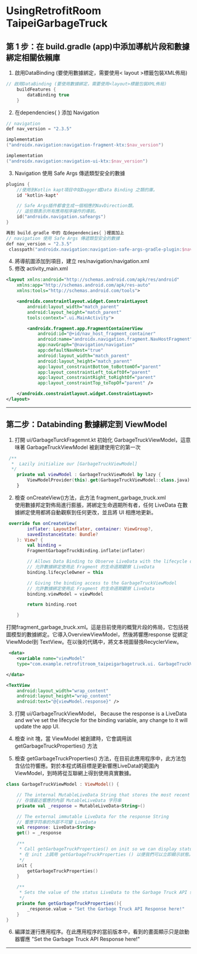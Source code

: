 # UsingRetrofitRoom TaipeiGarbageTruck

## 第 1 步：在 build.gradle (app)中添加導航片段和數據綁定相關依賴庫
1. 啟用DataBinding (要使用數據綁定，需要使用< layout >標籤包裝XML佈局)
```kotlin
// 啟用DataBinding (要使用數據綁定，需要使用<layout>標籤包裝XML佈局)
    buildFeatures {
        dataBinding true
    }
```
2. 在dependencies{ } 添加 Navigation
```kotlin
// navigation
def nav_version = "2.3.5"

implementation
("androidx.navigation:navigation-fragment-ktx:$nav_version")

implementation
("androidx.navigation:navigation-ui-ktx:$nav_version")   
```
3. Navigation 使用 Safe Args 傳遞類型安全的數據
```kotlin
plugins {
    //使用到Kotlin kapt項目中如Dagger或Data Binding 之類的庫。
    id 'kotlin-kapt'

    // Safe Args插件都會生成一個相應的NavDirection類。
    // 這些類表示所有應用程序操作的導航。
    id("androidx.navigation.safeargs")
}

再到 build.gradle 中的 在dependencies{ }裡面加上
// navigation 使用 Safe Args 傳遞類型安全的數據
def nav_version = "2.3.5"
 classpath("androidx.navigation:navigation-safe-args-gradle-plugin:$nav_version")

```
4. 將導航圖添加到項目，建立 res/navigation/navigation.xml
5. 修改 activity_main.xml
```xml
<layout xmlns:android="http://schemas.android.com/apk/res/android"
    xmlns:app="http://schemas.android.com/apk/res-auto"
    xmlns:tools="http://schemas.android.com/tools">

    <androidx.constraintlayout.widget.ConstraintLayout
        android:layout_width="match_parent"
        android:layout_height="match_parent"
        tools:context=".ui.MainActivity">

        <androidx.fragment.app.FragmentContainerView
            android:id="@+id/nav_host_fragment_container"
            android:name="androidx.navigation.fragment.NavHostFragment"
            app:navGraph="@navigation/navigation"
            app:defaultNavHost="true"
            android:layout_width="match_parent"
            android:layout_height="match_parent"
            app:layout_constraintBottom_toBottomOf="parent"
            app:layout_constraintLeft_toLeftOf="parent"
            app:layout_constraintRight_toRightOf="parent"
            app:layout_constraintTop_toTopOf="parent" />

    </androidx.constraintlayout.widget.ConstraintLayout>
</layout>
```
---
## 第二步：Databinding 數據綁定到 ViewModel
1. 打開 ui/GarbageTurckFragemnt.kt 初始化 GarbageTruckViewModel，這意味著 GarbageTruckViewModel 被創建使用它的第一次

```kotlin
 /**
  *  Lazily initialize our [GarbageTruckViewModel]
  */
    private val viewModel : GarbageTruckViewModel by lazy {
        ViewModelProvider(this).get(GarbageTruckViewModel::class.java)
    }
```
2. 檢查 onCreateView()方法，此方法 fragment_garbage_truck.xml  
使用數據邦定對佈局進行膨脹，將綁定生命週期所有者，任何 LiveData 在數據綁定使用都將自動觀察到任何更改，並且將 UI 相應地更新。

```kotlin
 override fun onCreateView(
        inflater: LayoutInflater, container: ViewGroup?,
        savedInstanceState: Bundle?
    ): View? {
        val binding = 
        FragmentGarbageTruckBinding.inflate(inflater)

        // Allows Data Binding to Observe LiveData with the lifecycle of this Fragment
        // 允許數據綁定使用此 Fragment 的生命週期觀察 LiveData
        binding.lifecycleOwner = this

        // Giving the binding access to the GarbageTruckViewModel
        // 允許數據綁定使用此 Fragment 的生命週期觀察 LiveData
        binding.viewModel = viewModel

        return binding.root

    }
```
打開fragment_garbage_truck.xml。這是目前使用的概覽片段的佈局，它包括視圖模型的數據綁定。它導入OverviewViewModel，然後將響應response 從綁定ViewModel到 TextView。在以後的代碼中，將文本視圖替換RecyclerView。
```xml
 <data>
    <variable name="viewModel"
    type="com.example.retrofitroom_taipeigarbagetruck.ui. GarbageTruckViewModel" />

</data>

<TextView
    android:layout_width="wrap_content"
    android:layout_height="wrap_content"
    android:text="@{viewModel.response}" />
```
3. 打開 ui/GarbageTruckViewModel， Because the response is a 
LiveData and we've set the lifecycle for the binding variable,
any change to it will update the app UI.

4. 檢查 init 塊，當 ViewModel 被創建時，它會調用該getGarbageTruckProperties() 方法
5. 檢查 getGarbageTruckProperties() 方法，在目前此應用程序中，此方法包含佔位符響應。對於本程式碼目標是更新響應LiveData的範圍內ViewModel，到時將從互聯網上得到使用真實數據。

```kotlin
class GarbageTruckViewModel : ViewModel() {

    // The internal MutableLiveData String that stores the most recent response
    // 存儲最近響應的內部 MutableLiveData 字符串
    private val _response = MutableLiveData<String>()

    // The external immutable LiveData for the response String
    // 響應字符串的外部不可變 LiveData
    val response: LiveData<String>
    get() = _response

    /**
     * Call getGarbageTruckProperties() on init so we can display status immediately.
     * 在 init 上調用 getGarbageTruckProperties () 以便我們可以立即顯示狀態。
     */
    init {
        getGarbageTruckProperties()
    }

    /**
     * Sets the value of the status LiveData to the Garbage Truck API status.
     */
    private fun getGarbageTruckProperties(){
        _response.value = "Set the Garbage Truck API Response here!"
    }
}
```
6. 編譯並運行應用程序。在此應用程序的當前版本中，看到的畫面顯示只是啟動器響應 "Set the Garbage Truck API Response here!"
---
